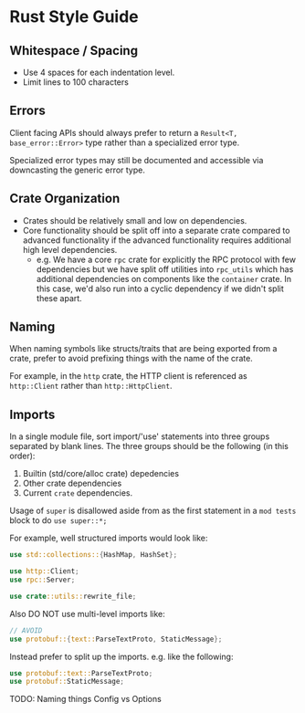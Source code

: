 # Rust Style Guide

## Whitespace / Spacing

- Use 4 spaces for each indentation level.
- Limit lines to 100 characters

## Errors

Client facing APIs should always prefer to return a `Result<T, base_error::Error>` type rather than a specialized error type.

Specialized error types may still be documented and accessible via downcasting the generic error type.

## Crate Organization

- Crates should be relatively small and low on dependencies.
- Core functionality should be split off into a separate crate compared to advanced functionality if the advanced functionality requires additional high level dependencies.
    - e.g. We have a core `rpc` crate for explicitly the RPC protocol with few dependencies but we have split off utilities into `rpc_utils` which has additional dependencies on components like the `container` crate. In this case, we'd also run into a cyclic dependency if we didn't split these apart.

## Naming

When naming symbols like structs/traits that are being exported from a crate, prefer to avoid prefixing things with the name of the crate. 

For example, in the `http` crate, the HTTP client is referenced as `http::Client` rather than `http::HttpClient`.

## Imports

In a single module file, sort import/'use' statements into three groups separated by blank lines. The three groups should be the following (in this order):

1. Builtin (std/core/alloc crate) depedencies
2. Other crate dependencies
3. Current `crate` dependencies.

Usage of `super` is disallowed aside from as the first statement in a `mod tests` block to do `use super::*;`

For example, well structured imports would look like:

```rust
use std::collections::{HashMap, HashSet};

use http::Client;
use rpc::Server;

use crate::utils::rewrite_file;
```

Also DO NOT use multi-level imports like:

```rust
// AVOID
use protobuf::{text::ParseTextProto, StaticMessage};
```

Instead prefer to split up the imports. e.g. like the following:

```rust
use protobuf::text::ParseTextProto;
use protobuf::StaticMessage;
```


TODO: Naming things Config vs Options